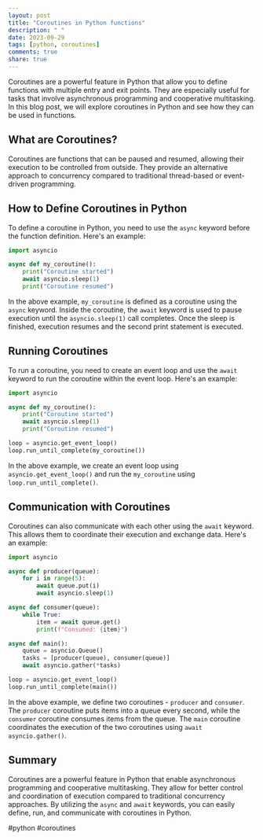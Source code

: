```yaml
---
layout: post
title: "Coroutines in Python functions"
description: " "
date: 2023-09-29
tags: [python, coroutines]
comments: true
share: true
---
```


Coroutines are a powerful feature in Python that allow you to define functions with multiple entry and exit points. They are especially useful for tasks that involve asynchronous programming and cooperative multitasking. In this blog post, we will explore coroutines in Python and see how they can be used in functions.

## What are Coroutines?

Coroutines are functions that can be paused and resumed, allowing their execution to be controlled from outside. They provide an alternative approach to concurrency compared to traditional thread-based or event-driven programming.

## How to Define Coroutines in Python

To define a coroutine in Python, you need to use the `async` keyword before the function definition. Here's an example:

```python
import asyncio

async def my_coroutine():
    print("Coroutine started")
    await asyncio.sleep(1)
    print("Coroutine resumed")
```

In the above example, `my_coroutine` is defined as a coroutine using the `async` keyword. Inside the coroutine, the `await` keyword is used to pause execution until the `asyncio.sleep(1)` call completes. Once the sleep is finished, execution resumes and the second print statement is executed.

## Running Coroutines

To run a coroutine, you need to create an event loop and use the `await` keyword to run the coroutine within the event loop. Here's an example:

```python
import asyncio

async def my_coroutine():
    print("Coroutine started")
    await asyncio.sleep(1)
    print("Coroutine resumed")

loop = asyncio.get_event_loop()
loop.run_until_complete(my_coroutine())
```

In the above example, we create an event loop using `asyncio.get_event_loop()` and run the `my_coroutine` using `loop.run_until_complete()`.

## Communication with Coroutines

Coroutines can also communicate with each other using the `await` keyword. This allows them to coordinate their execution and exchange data. Here's an example:

```python
import asyncio

async def producer(queue):
    for i in range(5):
        await queue.put(i)
        await asyncio.sleep(1)

async def consumer(queue):
    while True:
        item = await queue.get()
        print(f"Consumed: {item}")

async def main():
    queue = asyncio.Queue()
    tasks = [producer(queue), consumer(queue)]
    await asyncio.gather(*tasks)

loop = asyncio.get_event_loop()
loop.run_until_complete(main())
```

In the above example, we define two coroutines - `producer` and `consumer`. The `producer` coroutine puts items into a queue every second, while the `consumer` coroutine consumes items from the queue. The `main` coroutine coordinates the execution of the two coroutines using `await asyncio.gather()`.

## Summary

Coroutines are a powerful feature in Python that enable asynchronous programming and cooperative multitasking. They allow for better control and coordination of execution compared to traditional concurrency approaches. By utilizing the `async` and `await` keywords, you can easily define, run, and communicate with coroutines in Python.

#python #coroutines